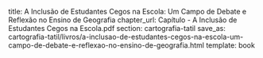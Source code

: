 title: A Inclusão de Estudantes Cegos na Escola: Um Campo de Debate e Reflexão no Ensino de Geografia
chapter_url: Capítulo - A Inclusão de Estudantes Cegos na Escola.pdf
section: cartografia-tatil
save_as: cartografia-tatil/livros/a-inclusao-de-estudantes-cegos-na-escola-um-campo-de-debate-e-reflexao-no-ensino-de-geografia.html
template: book
